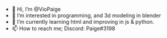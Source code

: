 - 👋 Hi, I’m @VioPaige
- 👀 I’m interested in programming, and 3d modeling in blender
- 🌱 I’m currently learning html and improving in js & python.
- 📫 How to reach me; Discord: Paige#3198

<!---
VioPaige/VioPaige is a ✨ special ✨ repository because its `README.md` (this file) appears on your GitHub profile.
You can click the Preview link to take a look at your changes.
--->
